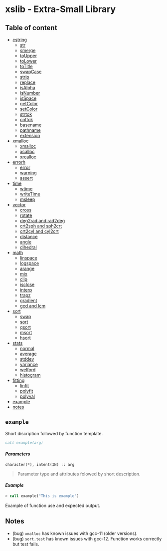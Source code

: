 # xslib - Extra-Small Library

## Table of content
- [cstring](cstring.md) 
  - [str](cstring.md#str)
  - [smerge](cstring.md#smerge)
  - [toUpper](cstring.md#toupper)
  - [toLower](cstring.md#tolower)
  - [toTitle](cstring.md#totitle)
  - [swapCase](cstring.md#swapcase)
  - [strip](cstring.md#strip)
  - [replace](cstring.md#replace)
  - [isAlpha](cstring.md#isalpha)
  - [isNumber](cstring.md#isnumber)
  - [isSpace](cstring.md#isspace)
  - [getColor](cstring.md#getcolor)
  - [setColor](cstring.md#setcolor)
  - [strtok](cstring.md#strtok)
  - [cnttok](cstring.md#cnttok)
  - [basename](cstring.md#basename)
  - [pathname](cstring.md#pathname)
  - [extension](cstring.md#extension)
- [xmalloc](xmalloc.md)
  - [xmalloc](xmalloc.md#xmalloc)
  - [xcalloc](xmalloc.md#xcalloc)
  - [xrealloc](xmalloc.md#xrealloc)
- [errorh](errorh.md)
  - [error](errorh.md#error)
  - [warning](errorh.md#warning)
  - [assert](errorh.md#assert)
- [time](time.md)  
  - [wtime](time.md#wtime)  
  - [writeTime](time.md#writetime)  
  - [msleep](time.md#msleep)  
- [vector](vector.md)  
  - [cross](vector.md#cross)  
  - [rotate](vector.md#rotate)  
  - [deg2rad and rad2deg](vector.md#deg2rad-and-rad2deg)  
  - [crt2sph and sph2crt](vector.md#crt2sph-and-sph2crt)  
  - [crt2cyl and cyl2crt](vector.md#crt2cyl-and-cyl2crt)  
  - [distance](vector.md#distance)  
  - [angle](vector.md#angle)  
  - [dihedral](vector.md#dihedral)  
- [math](math.md)  
  - [linspace](math.md#linspace)  
  - [logspace](math.md#logspace)  
  - [arange](math.md#arange)  
  - [mix](math.md#mix)  
  - [clip](math.md#clip)  
  - [isclose](math.md#isclose)  
  - [interp](math.md#interp)  
  - [trapz](math.md#trapz)  
  - [gradient](math.md#gradient)  
  - [gcd and lcm](math.md#gcd-and-lcm)  
- [sort](sort.md)  
  - [swap](sort.md#swap)  
  - [sort](sort.md#sort)  
  - [qsort](sort.md#qsort)  
  - [msort](sort.md#msort)  
  - [hsort](sort.md#hsort)  
- [stats](stats.md)  
  - [normal](stats.md#normal)  
  - [average](stats.md#average)  
  - [stddev](stats.md#stddev)  
  - [variance](stats.md#variance)  
  - [welford](stats.md#welford)  
  - [histogram](stats.md#histogram)  
- [fitting](fitting.md)  
  - [linfit](fitting.md#linfit)
  - [polyfit](fitting.md#polyfit)
  - [polyval](fitting.md#polyval)
- [example](#example)  
- [notes](#notes)  

## `example`
Short discription followed by function template.
```fortran
call example(arg)
```
#### *Parameters*
`character(*), intent(IN) :: arg`
> Parameter type and attributes folowed by short description.

#### *Example*
```fortran
> call example("This is example")
```
Example of function use and expected output. 

## Notes
- (bug) `xmalloc` has known issues with gcc-11 (older versions).
- (bug) `sort.test` has known issues with gcc-12. Function works correctly but test fails.